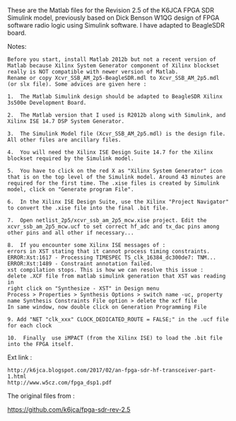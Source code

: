 
These are the Matlab files for the Revision 2.5 of the K6JCA FPGA SDR Simulink model, previously based on Dick Benson W1QG design of FPGA software radio logic using Simulink software. I have adapted to BeagleSDR board.

Notes:

    Before you start, install Matlab 2012b but not a recent version of Matlab because Xilinx System Generator component of Xilinx blockset really is NOT compatible with newer version of Matlab.
    Rename or copy Xcvr_SSB_AM_2p5-BeagleSDR.mdl to Xcvr_SSB_AM_2p5.mdl (or slx file). Some advices are given here :
    
    1.  The Matlab Simulink design should be adapted to BeagleSDR Xilinx 3s500e Development Board.
    
    2.  The Matlab version that I used is R2012b along with Simulink, and Xilinx ISE 14.7 DSP System Generator.
    
    3.  The Simulink Model file (Xcvr_SSB_AM_2p5.mdl) is the design file. All other files are ancillary files.
    
    4.  You will need the Xilinx ISE Design Suite 14.7 for the Xilinx blockset required by the Simulink model.
    
    5.  You have to click on the red X as "Xilinx System Generator" icon that is on the top level of the Simulink model. Around 43 minutes are required for the first time. The .xise files is created by Simulink model, click on "Generate program File".
    
    6.  In the Xilinx ISE Design Suite, use the Xilinx "Project Navigator" to convert the .xise file into the final .bit file.
    
    7.  Open netlist_2p5/xcvr_ssb_am_2p5_mcw.xise project. Edit the xcvr_ssb_am_2p5_mcw.ucf to set correct hf_adc and tx_dac pins among other pins and all other if necessary...
    
    8.  If you encounter some Xilinx ISE messages of :
    errors in XST stating that it cannot process timing constraints.
    ERROR:Xst:1617 - Processing TIMESPEC TS_clk_16384_dc300de7: TNM...
    ERROR:Xst:1489 - Constraint annotation failed.
    xst compilation stops. This is how we can resolve this issue :
    delete .XCF file from matlab simulink generation that XST was reading in
    right click on "Synthesize - XST" in Design menu
    Process > Properties > Synthesis Options > switch name -uc, property name Synthesis Constraints File option > delete the xcf file
    In same window, now double click on Generation Programming File
    
    9. Add "NET "clk_xxx" CLOCK_DEDICATED_ROUTE = FALSE;" in the .ucf file for each clock
    
    10.  Finally  use iMPACT (from the Xilinx ISE) to load the .bit file into the FPGA itself.


Ext link :

    http://k6jca.blogspot.com/2017/02/an-fpga-sdr-hf-transceiver-part-1.html
    http://www.w5cz.com/fpga_dsp1.pdf

The original files from :

   https://github.com/k6jca/fpga-sdr-rev-2.5
